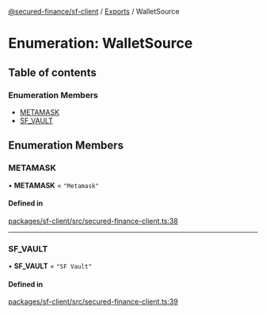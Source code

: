 [@secured-finance/sf-client](../README.md) / [Exports](../modules.md) / WalletSource

# Enumeration: WalletSource

## Table of contents

### Enumeration Members

- [METAMASK](WalletSource.md#metamask)
- [SF\_VAULT](WalletSource.md#sf_vault)

## Enumeration Members

### METAMASK

• **METAMASK** = ``"Metamask"``

#### Defined in

[packages/sf-client/src/secured-finance-client.ts:38](https://github.com/Secured-Finance/sf-sdk/blob/e1872bb/packages/sf-client/src/secured-finance-client.ts#L38)

___

### SF\_VAULT

• **SF\_VAULT** = ``"SF Vault"``

#### Defined in

[packages/sf-client/src/secured-finance-client.ts:39](https://github.com/Secured-Finance/sf-sdk/blob/e1872bb/packages/sf-client/src/secured-finance-client.ts#L39)
